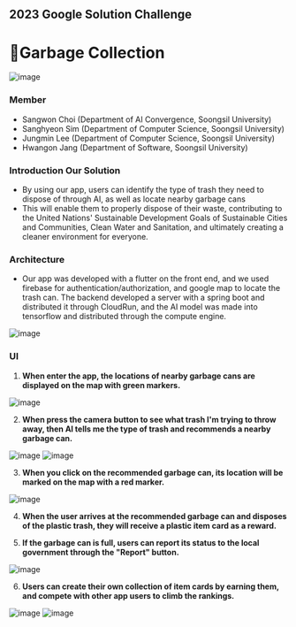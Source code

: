 
## 2023 Google Solution Challenge

# 🌿**Garbage Collection**

![image](https://user-images.githubusercontent.com/85864699/224559377-fffedc06-055c-45b8-b286-798e80cfc7ca.png)

### **Member**

- Sangwon Choi (Department of AI Convergence, Soongsil University)
- Sanghyeon Sim (Department of Computer Science, Soongsil University)
- Jungmin Lee (Department of Computer Science, Soongsil University)
- Hwangon Jang (Department of Software, Soongsil University)

### Introduction Our Solution

- By using our app, users can identify the type of trash they need to dispose of through AI, as well as locate nearby garbage cans
- This will enable them to properly dispose of their waste, contributing to the United Nations' Sustainable Development Goals of Sustainable Cities and Communities, Clean Water and Sanitation, and ultimately creating a cleaner environment for everyone.

### Architecture

- Our app was developed with a flutter on the front end, and we used firebase for authentication/authorization, and google map to locate the trash can. The backend developed a server with a spring boot and distributed it through CloudRun, and the AI model was made into tensorflow and distributed through the compute engine.

![image](https://user-images.githubusercontent.com/85864699/224559342-6ba5c332-b3d3-4e62-a56e-076328ffe65b.png)

### UI

1. **When enter the app, the locations of nearby garbage cans are displayed on the map with green markers.**

![image](https://user-images.githubusercontent.com/85864699/224559320-81c67ed9-051c-47cb-b54d-1bbec6918f39.png)

2. **When  press the camera button to see what trash I'm trying to throw away, then AI tells me the type of trash and recommends a nearby garbage can.**

![image](https://user-images.githubusercontent.com/85864699/224559338-64b18485-2574-456c-8e14-6a53e92d268d.png)
![image](https://user-images.githubusercontent.com/85864699/224559665-1163bafb-7446-48fe-bc61-a9a9d627e6a4.png)

3. **When you click on the recommended garbage can, its location will be marked on the map with a red marker.**

![image](https://user-images.githubusercontent.com/85864699/224559611-940f723b-13f9-4f5e-9ad7-889a1347b329.png)

4. **When the user arrives at the recommended garbage can and disposes of the plastic trash, they will receive a plastic item card as a reward.**

5. **If the garbage can is full, users can report its status to the local government through the "Report" button.**


![image](https://user-images.githubusercontent.com/85864699/224559615-084bbe49-cce3-41bd-8829-dfa673039465.png)

6. **Users can create their own collection of item cards by earning them, and compete with other app users to climb the rankings.**

![image](https://user-images.githubusercontent.com/85864699/224559622-445bc1d6-14d4-45fb-a8d6-c2826d3a3a24.png)
![image](https://user-images.githubusercontent.com/85864699/224559627-c686e92f-9bf5-4cbb-84b2-83273e2f1021.png)

